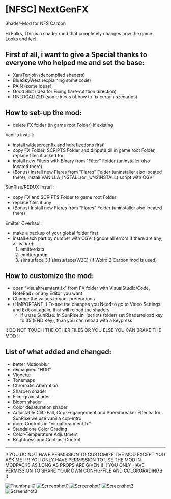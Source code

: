 # [NFSC] NextGenFX
Shader-Mod for NFS Carbon

Hi Folks,
This is a shader mod that completely changes how the game Looks and feel.

**First of all, i want to give a Special thanks to everyone who helped me and set the base:**
-----------------------------------------------------------------------------------------------
- Xan/Tenjoin (decompiled shaders)
- BlueSkyWest (explaining some code)
- PAIN (some ideas)
- Good Shit (idea for Fixing flare-rotation direction)
- UNLOCALIZED (some ideas of how to fix certain szenarios)

**How to set-up the mod:**
-----------------------------------------------------------------------------------------------
- delete FX folder (in game root Folder) if existing

Vanilla install:
- install widescreenfix and hdreflections first!
- copy FX Folder, SCRIPTS Folder and dinput8.dll in game root Folder, replace files if asked for
- install new Filters with Binary from "Filter" Folder (uninstaller also located there)
- (Bonus) install new Flares from "Flares" Folder (uninstaller also located there), install VANILLA_INSTALL(or _UNSINSTALL) script with OGVI

SunRise/REDUX Install:
- copy FX and SCRIPTS Folder to game root Folder
- replace files if any
- (Bonus) Install new Flares from "Flares" Folder (uninstaller also located there)

Emitter Overhaul:
- make a backup of your global folder first
- install each part by number with OGVI (ignore all errors if there are any, all is fine):
  1.  emitterdata
  2.  emittergroup
  3.  simsurface
  3.1 simsurface(W2C) (if Wolrd 2 Carbon mod is used)

**How to customize the mod:**
-----------------------------------------------------------------------------------------------
- open "visualtreamtent.fx" from FX folder with VisualStudio/Code, NotePad+ or any Editor you want
- Change the values to your preferations
- (! IMPORTANT !) To see the changes you Need to go to Video Settings and Exit out again, that will reload the shaders
	 - if u use SunRise: in SunRise.ini (scripts folder) set Shaderreload key to 35 (END Key), than you can reload with a keypress

 !! DO NOT TOUCH THE OTHER FILES OR YOU ELSE YOU CAN BRAKE THE MOD !!

**List of what added and changed:**
-----------------------------------------------------------------------------------------------
- better Motionblur
- reimagined "HDR"
- Vignette
- Tonemaps
- Chromatic Aberration
- Sharpen shader
- Film-grain shader
- Bloom shader
- Color desaturation shader
- Adjustable Cliff-Fall, Cop-Engangement and Speedbreaker Effects: for SunRise we use vanilla cop-intro
- more Controls in "visualtreatment.fx"
- Standalone Color Grading
- Color-Temperature Adjustment
- Brightness and Contrast Control
-----------------------------------------------------------------------------------------------
!! YOU DO NOT HAVE PERMISSION TO CUSTOMIZE THE MOD EXCEPT YOU ASK ME !!
!! YOU ONLY HAVE PERMISSION TO USE THE MOD IN MODPACKS AS LONG AS PROPS ARE GIVEN !!
!! YOU ONLY HAVE PERMISSION TO SHARE YOUR OWN CONFIG-FILE AND COLORGRADINGS !!

![Thumbnail0](https://github.com/user-attachments/assets/da2f4d2a-6f8e-4c33-ab24-9546ba52b2e6)
![Screenshot0](https://github.com/user-attachments/assets/fd2df166-2f18-443b-9a31-24dad3d113c2)
![Screenshot1](https://github.com/user-attachments/assets/813bed66-8bca-42de-b997-4e7a9c1664ce)
![Screenshot2](https://github.com/user-attachments/assets/674f60a2-7aa9-479b-8503-dd7797587671)
![Screenshot3](https://github.com/user-attachments/assets/935f75f6-26cb-4455-82d8-c116ee0a2666)



